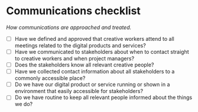 # Communications checklist

*How communications are approached and treated.*

+ [ ] Have we defined and approved that creative workers attend to all meetings related to the digital products and services?
+ [ ] Have we communicated to stakeholders about when to contact straight to creative workers and when project managers?
+ [ ] Does the stakeholders know all relevant creative people?
+ [ ] Have we collected contact information about all stakeholders to a commonly accessible place?
+ [ ] Do we have our digital product or service running or shown in a environment that easily accessible for stakeholders?
+ [ ] Do we have routine to keep all relevant people informed about the things we do?